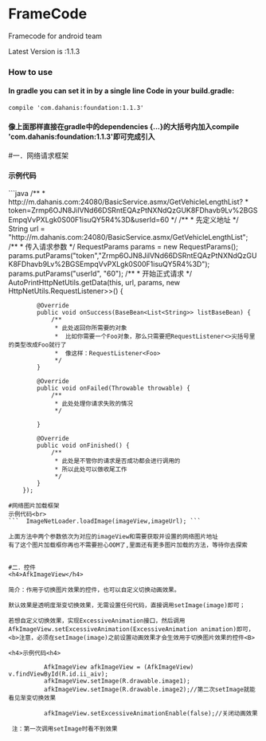 # FrameCode

Framecode for android team

Latest Version is :1.1.3


<h3>How to use</h3>
<h4>In gradle you can set it in by a single line Code in your build.gradle:</h4>
<code>compile 'com.dahanis:foundation:1.1.3'</code>
<h4>像上面那样直接在gradle中的dependencies {...}的大括号内加入compile 'com.dahanis:foundation:1.1.3'即可完成引入</h4>
#一．网络请求框架
<h4>示例代码</h4>
```java
   /**
         *         http://m.dahanis.com:24080/BasicService.asmx/GetVehicleLengthList?
         *         token=Zrmp6OJN8JilVNd66DSRntEQAzPtNXNdQzGUK8FDhavb9Lv%2BGSEmpqVvPXLgk0S00F1isuQY5R4%3D&userId=60
         */
        /**
         * 先定义地址
         */
        String url = "http://m.dahanis.com:24080/BasicService.asmx/GetVehicleLengthList";
        /**
         * 传入请求参数
         */
        RequestParams params = new RequestParams();
        params.putParams("token","Zrmp6OJN8JilVNd66DSRntEQAzPtNXNdQzGUK8FDhavb9Lv%2BGSEmpqVvPXLgk0S00F1isuQY5R4%3D");
        params.putParams("userId", "60");
        /**
         * 开始正式请求
         */
        AutoPrintHttpNetUtils.getData(this, url, params, new HttpNetUtils.RequestListener<BaseBean<List<String>>>() {

            @Override
            public void onSuccess(BaseBean<List<String>> listBaseBean) {
                /**
                 * 此处返回你所需要的对象
                 *  比如你需要一个Foo对象，那么只需要把RequestListener<>尖括号里的类型改成Foo就行了
                 *  像这样：RequestListener<Foo>
                 */
            }

            @Override
            public void onFailed(Throwable throwable) {
                /**
                 * 此处处理你请求失败的情况
                 */

            }

            @Override
            public void onFinished() {
                /**
                 * 此处是不管你的请求是否成功都会进行调用的
                 * 所以此处可以做收尾工作
                 */
            }
        });
  ```
#网络图片加载框架
示例代码<br>
```  ImageNetLoader.loadImage(imageView,imageUrl); ```

上面方法中两个参数依次为对应的imageView和需要获取并设置的网络图片地址
有了这个图片加载框你再也不需要担心OOM了,里面还有更多图片加载的方法，等待你去探索


#二．控件
<h4>AfkImageView</h4>

简介：作用于切换图片效果的控件，也可以自定义切换动画效果。

默认效果是透明度渐变切换效果，无需设置任何代码，直接调用setImage(image)即可；

若想自定义切换效果，实现ExcessiveAnimation接口，然后调用AfkImageView.setExcessiveAnimation(ExcessiveAnimation animation)即可，<b>注意，必须在setImage(image)之前设置动画效果才会生效用于切换图片效果的控件<B>

<h4>示例代码<h4>

            AfkImageView afkImageView = (AfkImageView) v.findViewById(R.id.ii_aiv);
            afkImageView.setImage(R.drawable.image1);
            afkImageView.setImage(R.drawable.image2);//第二次setImage就能看见渐变切换效果
            
            afkImageView.setExcessiveAnimationEnable(false);//关闭动画效果

   注：第一次调用setImage时看不到效果
